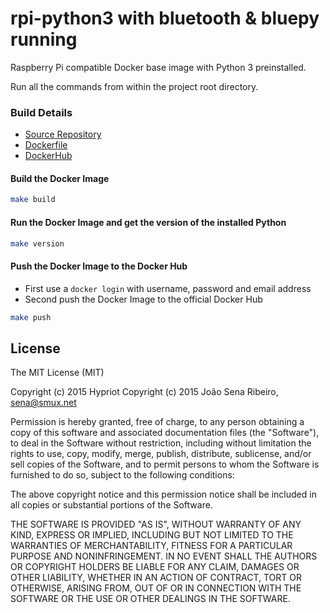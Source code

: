 # rpi-python3 with bluetooth & bluepy running

Raspberry Pi compatible Docker base image with Python 3 preinstalled.

Run all the commands from within the project root directory.

### Build Details
- [Source Repository](https://github.com/jsribeiro/rpi-python3)
- [Dockerfile](https://github.com/jsribeiro/rpi-python3/blob/master/Dockerfile)
- [DockerHub](https://registry.hub.docker.com/u/sena/rpi-python3/)


#### Build the Docker Image
```bash
make build
```

#### Run the Docker Image and get the version of the installed Python
```bash
make version
```

#### Push the Docker Image to the Docker Hub
* First use a `docker login` with username, password and email address
* Second push the Docker Image to the official Docker Hub

```bash
make push
```

## License

The MIT License (MIT)

Copyright (c) 2015 Hypriot
Copyright (c) 2015 João Sena Ribeiro, sena@smux.net

Permission is hereby granted, free of charge, to any person obtaining a copy
of this software and associated documentation files (the "Software"), to deal
in the Software without restriction, including without limitation the rights
to use, copy, modify, merge, publish, distribute, sublicense, and/or sell
copies of the Software, and to permit persons to whom the Software is
furnished to do so, subject to the following conditions:

The above copyright notice and this permission notice shall be included in all
copies or substantial portions of the Software.

THE SOFTWARE IS PROVIDED "AS IS", WITHOUT WARRANTY OF ANY KIND, EXPRESS OR
IMPLIED, INCLUDING BUT NOT LIMITED TO THE WARRANTIES OF MERCHANTABILITY,
FITNESS FOR A PARTICULAR PURPOSE AND NONINFRINGEMENT. IN NO EVENT SHALL THE
AUTHORS OR COPYRIGHT HOLDERS BE LIABLE FOR ANY CLAIM, DAMAGES OR OTHER
LIABILITY, WHETHER IN AN ACTION OF CONTRACT, TORT OR OTHERWISE, ARISING FROM,
OUT OF OR IN CONNECTION WITH THE SOFTWARE OR THE USE OR OTHER DEALINGS IN THE
SOFTWARE.


